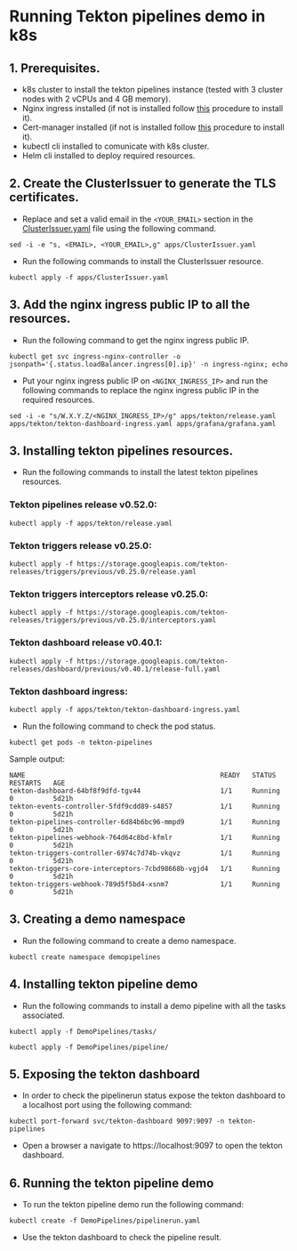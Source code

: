 # Running Tekton pipelines demo in k8s
## 1. Prerequisites.
- k8s cluster to install the tekton pipelines instance (tested with 3 cluster nodes with 2 vCPUs and 4 GB memory).
- Nginx ingress installed (if not is installed follow [this](https://kubernetes.github.io/ingress-nginx/deploy/) procedure to install it).
- Cert-manager installed (if not is installed follow [this](https://cert-manager.io/docs/installation/helm/) procedure to install it).
- kubectl cli installed to comunicate with k8s cluster.
- Helm cli installed to deploy required resources.

## 2. Create the ClusterIssuer to generate the TLS certificates.
- Replace and set a valid email in the `<YOUR_EMAIL>` section in the [ClusterIssuer.yaml](apps/ClusterIssuer.yaml) file using the following command.

`sed -i -e "s, <EMAIL>, <YOUR_EMAIL>,g" apps/ClusterIssuer.yaml`

- Run the following commands to install the ClusterIssuer resource.

`kubectl apply -f apps/ClusterIssuer.yaml`

## 3. Add the nginx ingress public IP to all the resources.
- Run the following command to get the nginx ingress public IP.

`kubectl get svc ingress-nginx-controller -o jsonpath='{.status.loadBalancer.ingress[0].ip}' -n ingress-nginx; echo`

- Put your nginx ingress public IP on `<NGINX_INGRESS_IP>` and run the following commands to replace the nginx ingress public IP in the required resources.

`sed -i -e "s/W.X.Y.Z/<NGINX_INGRESS_IP>/g" apps/tekton/release.yaml apps/tekton/tekton-dashboard-ingress.yaml apps/grafana/grafana.yaml`
 
## 3. Installing tekton pipelines resources.
- Run the following commands to install the latest tekton pipelines resources.

### Tekton pipelines release v0.52.0:

`kubectl apply -f apps/tekton/release.yaml`

### Tekton triggers release v0.25.0:

`kubectl apply -f https://storage.googleapis.com/tekton-releases/triggers/previous/v0.25.0/release.yaml`

### Tekton triggers interceptors release v0.25.0:

`kubectl apply -f https://storage.googleapis.com/tekton-releases/triggers/previous/v0.25.0/interceptors.yaml`

### Tekton dashboard release v0.40.1:

`kubectl apply -f https://storage.googleapis.com/tekton-releases/dashboard/previous/v0.40.1/release-full.yaml`

### Tekton dashboard ingress:

`kubectl apply -f apps/tekton/tekton-dashboard-ingress.yaml`
- Run the following command to check the pod status.

`kubectl get pods -n tekton-pipelines`

Sample output:

````
NAME                                                 READY   STATUS    RESTARTS   AGE
tekton-dashboard-64bf8f9dfd-tgv44                    1/1     Running   0          5d21h
tekton-events-controller-5fdf9cdd89-s4857            1/1     Running   0          5d21h
tekton-pipelines-controller-6d84b6bc96-mmpd9         1/1     Running   0          5d21h
tekton-pipelines-webhook-764d64c8bd-kfmlr            1/1     Running   0          5d21h
tekton-triggers-controller-6974c7d74b-vkqvz          1/1     Running   0          5d21h
tekton-triggers-core-interceptors-7cbd98668b-vgjd4   1/1     Running   0          5d21h
tekton-triggers-webhook-789d5f5bd4-xsnm7             1/1     Running   0          5d21h
````
## 3. Creating a demo namespace
- Run the following command to create a demo namespace.

`kubectl create namespace demopipelines`

## 4. Installing tekton pipeline demo
- Run the following commands to install a demo pipeline with all the tasks associated.

`kubectl apply -f DemoPipelines/tasks/`

`kubectl apply -f DemoPipelines/pipeline/`

## 5. Exposing the tekton dashboard
- In order to check the pipelinerun status expose the tekton dashboard to a localhost port using the following command:

`kubectl port-forward svc/tekton-dashboard 9097:9097 -n tekton-pipelines`

- Open a browser a navigate to https://localhost:9097 to open the tekton dashboard.
## 6. Running the tekton pipeline demo
- To run the tekton pipeline demo run the following command:

`kubectl create -f DemoPipelines/pipelinerun.yaml`

- Use the tekton dashboard to check the pipeline result.
